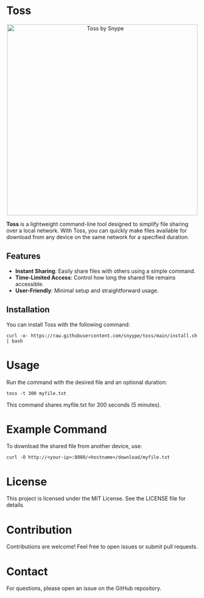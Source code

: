 # Toss

  <div align="center">
    <img src="https://github.com/snyype/toss/blob/main/toss.png" alt="Toss by Snype" width="500"/>
</div>

**Toss** is a lightweight command-line tool designed to simplify file sharing over a local network. With Toss, you can quickly make files available for download from any device on the same network for a specified duration.

## Features

- **Instant Sharing**: Easily share files with others using a simple command.
- **Time-Limited Access**: Control how long the shared file remains accessible.
- **User-Friendly**: Minimal setup and straightforward usage.

## Installation

You can install Toss with the following command:

```
curl -o- https://raw.githubusercontent.com/snyype/toss/main/install.sh | bash
```

# Usage
Run the command with the desired file and an optional duration:


```
toss -t 300 myfile.txt
```
This command shares myfile.txt for 300 seconds (5 minutes).

# Example Command
To download the shared file from another device, use:
```
curl -O http://<your-ip>:8080/<hostname>/download/myfile.txt
```

# License
This project is licensed under the MIT License. See the LICENSE file for details.

# Contribution
Contributions are welcome! Feel free to open issues or submit pull requests.

# Contact
For questions, please open an issue on the GitHub repository.

